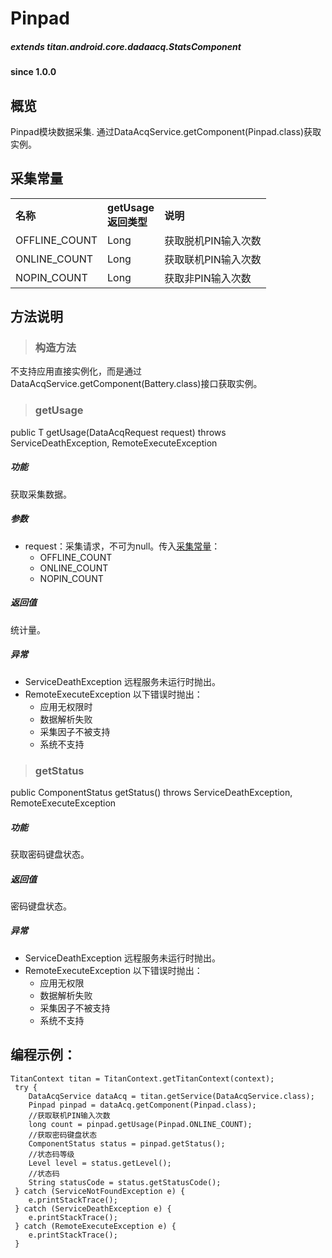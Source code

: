 # Pinpad				

##### extends titan.android.core.dadaacq.StatsComponent #####

#### since 1.0.0 ####

## 概览

Pinpad模块数据采集. 通过DataAcqService.getComponent(Pinpad.class)获取实例。

## 采集常量

<table border="0" cellspacing="0"  cellpadding="0" width="100%">
<tr>
  <th width="100" align="left">名称</td>
  <th width="60" align="left">getUsage返回类型</td>
  <th align="left">说明</td>
</tr>
<tr>
  <td width="100">OFFLINE_COUNT</td>
  <td>Long</td>
  <td>获取脱机PIN输入次数</td>
</tr>
<tr>
  <td width="100">ONLINE_COUNT</td>
  <td>Long</td>
  <td>获取联机PIN输入次数</td>
</tr>
<tr>
  <td width="100">NOPIN_COUNT</td>
  <td>Long</td>
  <td>获取非PIN输入次数</td>
</tr>
</table>


## 方法说明

> ### 构造方法

不支持应用直接实例化，而是通过DataAcqService.getComponent(Battery.class)接口获取实例。

> ### getUsage

public <T> T getUsage(DataAcqRequest<T> request) throws ServiceDeathException, RemoteExecuteException 

##### 功能
获取采集数据。

##### 参数
* request：采集请求，不可为null。传入[采集常量](#采集常量)：
	- OFFLINE_COUNT
	- ONLINE_COUNT
	- NOPIN_COUNT
	
##### 返回值
统计量。

##### 异常
* ServiceDeathException 远程服务未运行时抛出。
* RemoteExecuteException 以下错误时抛出：
	* 应用无权限时
	* 数据解析失败
	* 采集因子不被支持
	* 系统不支持

> ### getStatus

public ComponentStatus getStatus() throws ServiceDeathException, RemoteExecuteException 

##### 功能

获取密码键盘状态。
	
##### 返回值

密码键盘状态。

##### 异常
* ServiceDeathException 远程服务未运行时抛出。
* RemoteExecuteException 以下错误时抛出：
	* 应用无权限
	* 数据解析失败
	* 采集因子不被支持
	* 系统不支持

## 编程示例：

```
TitanContext titan = TitanContext.getTitanContext(context);
 try {
 	DataAcqService dataAcq = titan.getService(DataAcqService.class);
 	Pinpad pinpad = dataAcq.getComponent(Pinpad.class);
	//获取联机PIN输入次数
 	long count = pinpad.getUsage(Pinpad.ONLINE_COUNT);
 	//获取密码键盘状态
    ComponentStatus status = pinpad.getStatus();
    //状态码等级
    Level level = status.getLevel();
    //状态码
    String statusCode = status.getStatusCode();
 } catch (ServiceNotFoundException e) {
 	e.printStackTrace();
 } catch (ServiceDeathException e) {
 	e.printStackTrace();
 } catch (RemoteExecuteException e) {
 	e.printStackTrace();
 }
```
